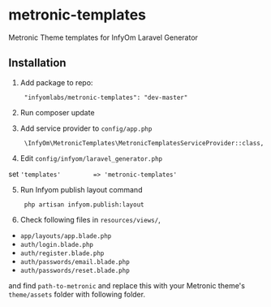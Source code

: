 # metronic-templates

Metronic Theme templates for InfyOm Laravel Generator

## Installation

1. Add package to repo:

        "infyomlabs/metronic-templates": "dev-master"
        
2. Run composer update

3. Add service provider to `config/app.php`

        \InfyOm\MetronicTemplates\MetronicTemplatesServiceProvider::class,

4. Edit `config/infyom/laravel_generator.php`

 set `'templates'         => 'metronic-templates'`
 
5. Run Infyom publish layout command
 
        php artisan infyom.publish:layout

6. Check following files in `resources/views/`,

 - `app/layouts/app.blade.php`
 - `auth/login.blade.php`
 - `auth/register.blade.php`
 - `auth/passwords/email.blade.php`
 - `auth/passwords/reset.blade.php`
 
 and find `path-to-metronic` and replace this with your Metronic theme's `theme/assets` folder with following folder. 
